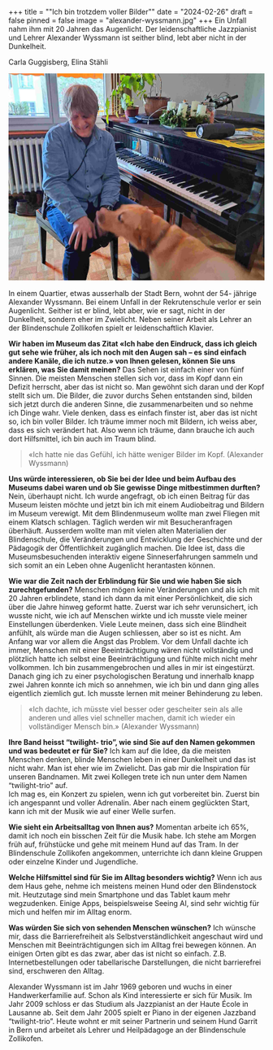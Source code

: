 +++
title = "\"Ich bin trotzdem voller Bilder\""
date = "2024-02-26"
draft = false
pinned = false
image = "alexander-wyssmann.jpg"
+++
Ein Unfall nahm ihm mit 20 Jahren das Augenlicht. Der leidenschaftliche Jazzpianist und Lehrer Alexander Wyssmann ist seither blind, lebt aber nicht in der Dunkelheit. 



Carla Guggisberg, Elina Stähli



![Alexander Wyssmann mit seinem treuen Begleiter Garrit. (Bild: Elina Stähli)](alexander-wyssmann.jpg)



In einem Quartier, etwas ausserhalb der Stadt Bern, wohnt der 54- jährige Alexander Wyssmann. Bei einem Unfall in der Rekrutenschule verlor er sein Augenlicht. Seither ist er blind, lebt aber, wie er sagt, nicht in der Dunkelheit, sondern eher im Zwielicht. Neben seiner Arbeit als Lehrer an der Blindenschule Zollikofen spielt er leidenschaftlich Klavier. 

**Wir haben im Museum das Zitat «Ich habe den Eindruck, dass ich gleich gut sehe wie früher, als ich noch mit den Augen sah – es sind einfach andere Kanäle, die ich nutze.» von Ihnen gelesen, können Sie uns erklären, was Sie damit meinen?**
Das Sehen ist einfach einer von fünf Sinnen. Die meisten Menschen stellen sich vor, dass im Kopf dann ein Defizit herrscht, aber das ist nicht so. Man gewöhnt sich daran und der Kopf stellt sich um. Die Bilder, die zuvor durchs Sehen entstanden sind, bilden sich jetzt durch die anderen Sinne, die zusammenarbeiten und so nehme ich Dinge wahr. Viele denken, dass es einfach finster ist, aber das ist nicht so, ich bin voller Bilder. Ich träume immer noch mit Bildern, ich weiss aber, dass es sich verändert hat. Also wenn ich träume, dann brauche ich auch dort Hilfsmittel, ich bin auch im Traum blind.

> «Ich hatte nie das Gefühl, ich hätte weniger Bilder im Kopf. (Alexander Wyssmann)

**Uns würde interessieren, ob Sie bei der Idee und beim Aufbau des Museums dabei waren und ob Sie gewisse Dinge mitbestimmen durften?**
Nein, überhaupt nicht. Ich wurde angefragt, ob ich einen Beitrag für das Museum leisten möchte und jetzt bin ich mit einem Audiobeitrag und Bildern im Museum verewigt. 
Mit dem Blindenmuseum wollte man zwei Fliegen mit einem Klatsch schlagen. Täglich werden wir mit Besucheranfragen überhäuft. Ausserdem wollte man mit vielen alten Materialien der Blindenschule, die Veränderungen und Entwicklung der Geschichte und der Pädagogik der Öffentlichkeit zugänglich machen. Die Idee ist, dass die Museumsbesuchenden interaktiv eigene Sinneserfahrungen sammeln und sich somit an ein Leben ohne Augenlicht herantasten können. 

**Wie war die Zeit nach der Erblindung für Sie und wie haben Sie sich zurechtgefunden?**
Menschen mögen keine Veränderungen und als ich mit 20 Jahren erblindete, stand ich dann da mit einer Persönlichkeit, die sich über die Jahre hinweg geformt hatte. Zuerst war ich sehr verunsichert, ich wusste nicht, wie ich auf Menschen wirkte und ich musste viele meiner Einstellungen überdenken. Viele Leute meinen, dass sich eine Blindheit anfühlt, als würde man die Augen schliessen, aber so ist es nicht. Am Anfang war vor allem die Angst das Problem. Vor dem Unfall dachte ich immer, Menschen mit einer Beeinträchtigung wären nicht vollständig und plötzlich hatte ich selbst eine Beeinträchtigung und fühlte mich nicht mehr vollkommen. Ich bin zusammengebrochen und alles in mir ist eingestürzt. Danach ging ich zu einer psychologischen Beratung und innerhalb knapp zwei Jahren konnte ich mich so annehmen, wie ich bin und dann ging alles eigentlich ziemlich gut. Ich musste lernen mit meiner Behinderung zu leben. 

> «Ich dachte, ich müsste viel besser oder gescheiter sein als alle anderen und alles viel schneller machen, damit ich wieder ein vollständiger Mensch bin.» (Alexander Wyssmann)

**Ihre Band heisst “twilight- trio”, wie sind Sie auf den Namen gekommen und was bedeutet er für Sie?**
Ich kam auf die Idee, da die meisten Menschen denken, blinde Menschen leben in einer Dunkelheit und das ist nicht wahr. Man ist eher wie im Zwielicht. Das gab mir die Inspiration für unseren Bandnamen. Mit zwei Kollegen trete ich nun unter dem Namen “twilight-trio” auf.\
Ich mag es, ein Konzert zu spielen, wenn ich gut vorbereitet bin. Zuerst bin ich angespannt und voller Adrenalin. Aber nach einem geglückten Start, kann ich mit der Musik wie auf einer Welle surfen.

**Wie sieht ein Arbeitsalltag von Ihnen aus?** 
Momentan arbeite ich 65%, damit ich noch ein bisschen Zeit für die Musik habe. Ich stehe am Morgen früh auf, frühstücke und gehe mit meinem Hund auf das Tram. In der Blindenschule Zollikofen angekommen, unterrichte ich dann kleine Gruppen oder einzelne Kinder und Jugendliche. 

**Welche Hilfsmittel sind für Sie im Alltag besonders wichtig?**
Wenn ich aus dem Haus gehe, nehme ich meistens meinen Hund oder den Blindenstock mit. Heutzutage sind mein Smartphone und das Tablet kaum mehr wegzudenken. Einige Apps, beispielsweise Seeing AI, sind sehr wichtig für mich und helfen mir im Alltag enorm.

**Was würden Sie sich von sehenden Menschen wünschen?**
Ich wünsche mir, dass die Barrierefreiheit als Selbstverständlichkeit angeschaut wird und Menschen mit Beeinträchtigungen sich im Alltag frei bewegen können. An einigen Orten gibt es das zwar, aber das ist nicht so einfach. Z.B. Internetbestellungen oder tabellarische Darstellungen, die nicht barrierefrei sind, erschweren den Alltag. 



Alexander Wyssmann ist im Jahr 1969 geboren und wuchs in einer Handwerkerfamilie auf. Schon als Kind interessierte er sich für Musik. Im Jahr 2009 schloss er das Studium als Jazzpianist an der Haute École in Lausanne ab. Seit dem Jahr 2005 spielt er Piano in der eigenen Jazzband “twilight-trio”. Heute wohnt er mit seiner Partnerin und seinem Hund Garrit in Bern und arbeitet als Lehrer und Heilpädagoge an der Blindenschule Zollikofen.